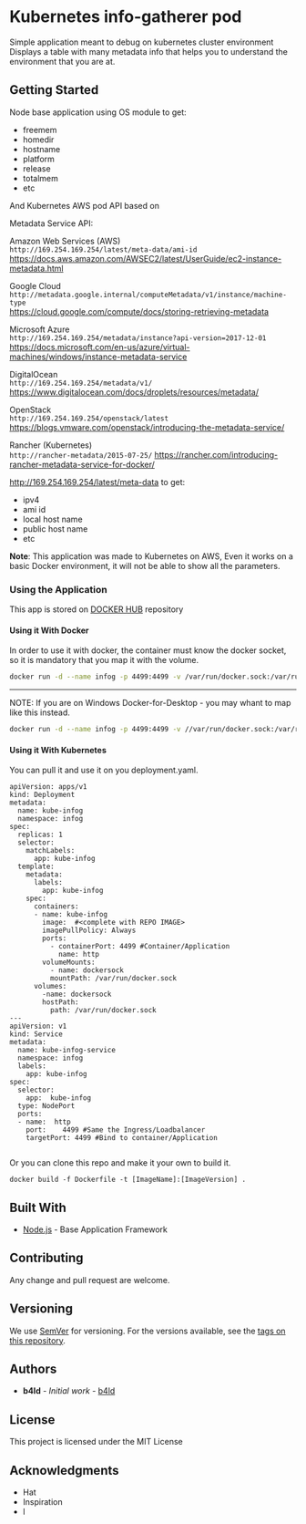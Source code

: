 # Kubernetes info-gatherer pod

Simple application meant to debug on kubernetes cluster environment
Displays a table with many metadata info that helps you to understand the environment that you are at.

## Getting Started

Node base application using OS module to get:

- freemem
- homedir
- hostname
- platform
- release
- totalmem
- etc

And Kubernetes AWS pod API based on


Metadata Service API:


 Amazon Web Services (AWS)  
 `http://169.254.169.254/latest/meta-data/ami-id`                            
 https://docs.aws.amazon.com/AWSEC2/latest/UserGuide/ec2-instance-metadata.html            

 Google Cloud               
 `http://metadata.google.internal/computeMetadata/v1/instance/machine-type`  
  https://cloud.google.com/compute/docs/storing-retrieving-metadata                         

 Microsoft Azure            
 `http://169.254.169.254/metadata/instance?api-version=2017-12-01`           
  https://docs.microsoft.com/en-us/azure/virtual-machines/windows/instance-metadata-service 
 
 DigitalOcean               
 `http://169.254.169.254/metadata/v1/`                                       
  https://www.digitalocean.com/docs/droplets/resources/metadata/                            

 OpenStack                  
 `http://169.254.169.254/openstack/latest`
 https://blogs.vmware.com/openstack/introducing-the-metadata-service/                      
 
 Rancher (Kubernetes)       
 `http://rancher-metadata/2015-07-25/`
https://rancher.com/introducing-rancher-metadata-service-for-docker/                      




http://169.254.169.254/latest/meta-data to get:

- ipv4
- ami id
- local host name
- public host name
- etc


**Note**: This application was made to Kubernetes on AWS, 
Even it works on a basic Docker environment, it will not be able to show all the parameters.


### Using the Application

This app is stored on [DOCKER HUB](https://cloud.docker.com/repository/docker/b4lddocker/deployment-kube-info-gatherer) repository


#### Using it With Docker

In order to use it with docker, the container must know the docker socket, so it is mandatory that you map it with the volume.

```bash
docker run -d --name infog -p 4499:4499 -v /var/run/docker.sock:/var/run/docker.sock b4lddocker/deployment-kube-info-gatherer:latest
```

---

NOTE: If you are on Windows Docker-for-Desktop - you may whant to map like this instead.

```bash
docker run -d --name infog -p 4499:4499 -v //var/run/docker.sock:/var/run/docker.sock b4lddocker/deployment-kube-info-gatherer:latest

```


#### Using it With Kubernetes

You can pull it and use it on you deployment.yaml.

```
apiVersion: apps/v1
kind: Deployment
metadata:
  name: kube-infog
  namespace: infog
spec:
  replicas: 1
  selector:
    matchLabels:
      app: kube-infog
  template:
    metadata:
      labels:
        app: kube-infog
    spec:
      containers:
      - name: kube-infog
        image:  #<complete with REPO IMAGE>
        imagePullPolicy: Always
        ports:
          - containerPort: 4499 #Container/Application
            name: http
        volumeMounts:
          - name: dockersock
          mountPath: /var/run/docker.sock
      volumes:
        -name: dockersock
        hostPath:
          path: /var/run/docker.sock
---
apiVersion: v1
kind: Service
metadata:
  name: kube-infog-service
  namespace: infog
  labels:
    app: kube-infog
spec:
  selector:
    app:  kube-infog
  type: NodePort
  ports:
  - name:  http
    port:    4499 #Same the Ingress/Loadbalancer
    targetPort: 4499 #Bind to container/Application
    
```




Or you can clone this repo and make it your own to build it.
```
docker build -f Dockerfile -t [ImageName]:[ImageVersion] .
```


## Built With

* [Node.js](https://nodejs.org/en/) - Base Application Framework

## Contributing

Any change and pull request are welcome.

## Versioning

We use [SemVer](http://semver.org/) for versioning. For the versions available, see the [tags on this repository](https://github.com/b4ld/deployment-kube-info-gatherer/tags). 

## Authors

* **b4ld** - *Initial work* - [b4ld](https://github.com/b4ld)


## License

This project is licensed under the MIT License

## Acknowledgments

* Hat
* Inspiration
* l
